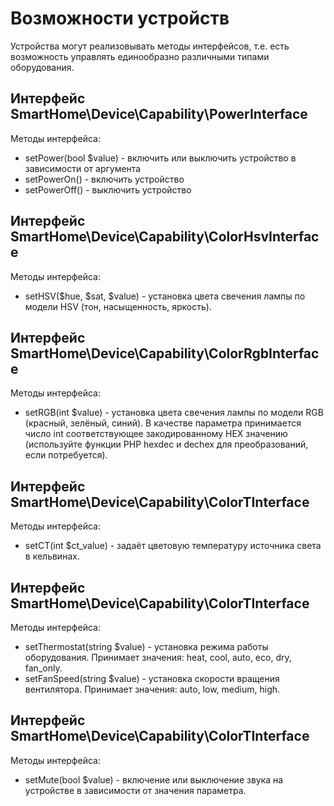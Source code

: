 # Возможности устройств

Устройства могут реализовывать методы интерфейсов, т.е. есть возможность управлять единообразно различными типами оборудования.

## Интерфейс SmartHome\Device\Capability\PowerInterface
Методы интерфейса:
- setPower(bool $value) - включить или выключить устройство в зависимости от аргумента
- setPowerOn() - включить устройство
- setPowerOff() - выключить устройство

## Интерфейс SmartHome\Device\Capability\ColorHsvInterface
Методы интерфейса:
- setHSV($hue, $sat, $value) - установка цвета свечения лампы по модели HSV (тон, насыщенность, яркость).

## Интерфейс SmartHome\Device\Capability\ColorRgbInterface
Методы интерфейса:
- setRGB(int $value) - установка цвета свечения лампы по модели RGB (красный, зелёный, синий). В качестве параметра принимается число int соответствующее закодированному HEX значению (используйте функции PHP hexdec и dechex для преобразований, если потребуется).

## Интерфейс SmartHome\Device\Capability\ColorTInterface
Методы интерфейса:
- setCT(int $ct_value) - задаёт цветовую температуру источника света в кельвинах.

## Интерфейс SmartHome\Device\Capability\ColorTInterface
Методы интерфейса:
- setThermostat(string $value) - установка режима работы оборудования. Принимает значения: heat, cool, auto, eco, dry, fan_only.
- setFanSpeed(string $value) - установка скорости вращения вентилятора. Принимает значения: auto, low, medium, high.

## Интерфейс SmartHome\Device\Capability\ColorTInterface
Методы интерфейса:
- setMute(bool $value) - включение или выключение звука на устройстве в зависимости от значения параметра.